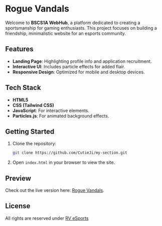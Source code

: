 # Rogue Vandals

Welcome to **BSCS1A WebHub**, a platform dedicated to creating a sportsmanship for gaming enthusiasts. This project focuses on building a friendship, minimalistic website for an esports community.

## Features
- **Landing Page**: Highlighting profile info and application recruitment.
- **Interactive UI**: Includes particle effects for added flair.
- **Responsive Design**: Optimized for mobile and desktop devices.

## Tech Stack
- **HTML5**
- **CSS (Tailwind CSS)**
- **JavaScript**: For interactive elements.
- **Particles.js**: For animated background effects.

## Getting Started

1. Clone the repository:
    ```bash
    git clone https://github.com/CutieJi/my-section.git
    ```
2. Open `index.html` in your browser to view the site.

## Preview

Check out the live version here: [Rogue Vandals](https://bscs1a.netlify.app).

## License

All rights are reserved under [RV eSports](https://github.com/CutieJi/esports/blob/main/LICENSE)

